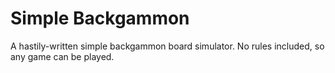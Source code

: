 # Simple Backgammon

A hastily-written simple backgammon board simulator. No rules included, so any game can be played.
